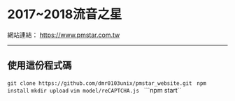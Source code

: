 2017~2018流音之星
===

網站連結： https://www.pmstar.com.tw

---

## 使用這份程式碼

```git clone https://github.com/dmr0103unix/pmstar_website.git ```
```npm install```
```mkdir upload```
```vim model/reCAPTCHA.js ```
```npm start``
